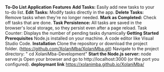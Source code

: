  **To-Do List Application**
**Features**
**Add Tasks:** Easily add new tasks to your to-do list.
**Edit Tasks:** Modify tasks directly in the app.
**Delete Tasks:** Remove tasks when they're no longer needed.
**Mark as Completed:** Check off tasks that are done.
**Task Persistence:** All tasks are saved in the browser's local storage, so they persist even after a page reload.
Task Counter: Displays the number of pending tasks dynamically
**Getting Started**
**Prerequisites**
Node.js installed on your machine.
A code editor like Visual Studio Code.
**Installation**
Clone the repository or download the project folder.
(https://github.com/XolaniMba/XolaniMba.git)
Navigate to the project directory: " cd XolaniMba-Development"
**Start the Node.js server:**
node server.js
Open your browser and go to http://localhost:3000 (or the port you configured).
**deploymant link**
https://xolanimba.github.io/XolaniMba/
